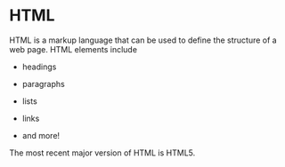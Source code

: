 # HTML

HTML is a markup language that can be used to define the structure of a web page. HTML elements include

- headings

- paragraphs

- lists

- links

- and more!


The most recent major version of HTML is HTML5.